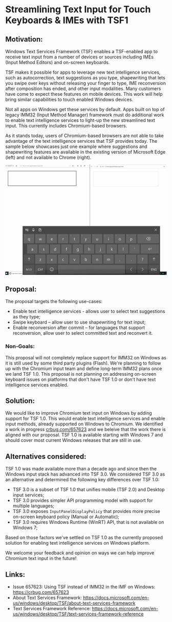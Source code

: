 # Streamlining Text Input for Touch Keyboards & IMEs with TSF1

## Motivation:

Windows Text Services Framework (TSF) enables a TSF-enabled app to receive text input from a number of devices or sources including IMEs (Input Method Editors) and on-screen keyboards. 

TSF makes it possible for apps to leverage new text intelligence services, such as autocorrection, text suggestions as you type, shapewriting that lets you swipe over keys without releasing your finger to type, IME reconversion after composition has ended, and other input modalities. Many customers have come to expect these features on mobile devices. This work will help bring similar capabilities to touch enabled Windows devices.

Not all apps on Windows get these services by default. Apps built on top of legacy IMM32 (Input Method Manager) framework must do additional work to enable text intelligence services to light-up the new streamlined text input. This currently includes Chromium-based browsers. 

As it stands today, users of Chromium-based browsers are not able to take advantage of the text intelligence services that TSF provides today. The sample below showcases just one example where suggestions and shapewriting features are available in the existing version of Microsoft Edge (left) and not available to Chrome (right).

![](Edge_Chrome_SIP.gif)

## Proposal:

The proposal targets the following use-cases:
* Enable text intelligence services - allows user to select text suggestions as they type;
* Swipe keyboard – allow user to use shapewriting for text input;
* Enable reconversion after commit – for languages that support reconversion, allow user to select committed text and reconvert it.

### Non-Goals:

This proposal will not completely replace support for IMM32 on Windows as it is still used by some third party plugins (Flash). We're planning to follow up with the Chromium input team and define long-term IMM32 plans once we land TSF 1.0.
This proposal is not planning on addressing on-screen keyboard issues on platforms that don't have TSF 1.0 or don't have text intelligence services enabled.

## Solution:

We would like to improve Chromium text input on Windows by adding support for TSF 1.0. This would enable text intelligence services and enable input methods, already supported on Windows to Chromium. We identified a work in progress [crbug.com/657623](https://bugs.chromium.org/p/chromium/issues/detail?id=657623) and we beleive that the work there is aligned with our proposal.
TSF 1.0 is available starting with Windows 7 and should cover most current Windows releases that are still in use.

## Alternatives considered:

TSF 1.0 was made available more than a decade ago and since then the Windows input stack has advanced into TSF 3.0. 
We considered TSF 3.0 as an alternative and determined the following key differences over TSF 1.0:

* TSF 3.0 is a subset of TSF 1.0 that unifies mobile (TSF 2.0) and Desktop input services;
* TSF 3.0 provides simpler API programming model with support for multiple languages;
* TSF 3.0 exposes ```InputPanelDisplayPolicy``` that provides more precise on-screen keyboard policy (Manual or Automatic);
* TSF 3.0 requires Windows Runtime (WinRT) API, that is not available on Windows 7;

Based on those factors we've settled on TSF 1.0 as the currently proposed solution for enabling text intelligence services on Windows platform.

We welcome your feedback and opinion on ways we can help improve Chromium text input in the future! 

## Links:

* Issue 657623: Using TSF instead of IMM32 in the IMF on Windows: https://crbug.com/657623
* About Text Services Framework: https://docs.microsoft.com/en-us/windows/desktop/TSF/about-text-services-framework
* Text Services Framework Reference: https://docs.microsoft.com/en-us/windows/desktop/TSF/text-services-framework-reference



